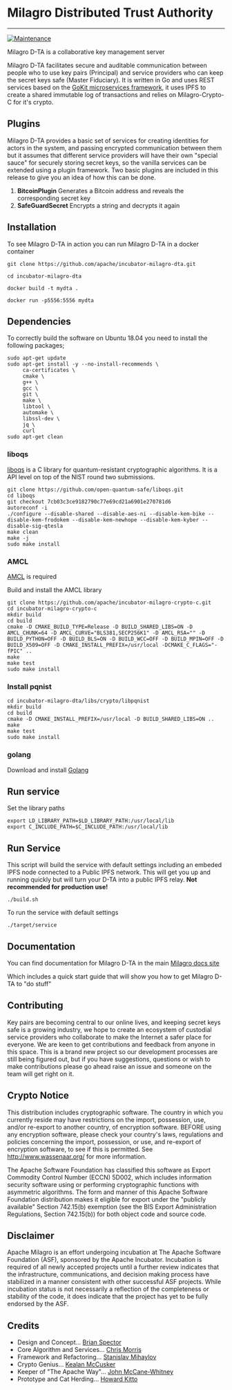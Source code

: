<!--
    Licensed to the Apache Software Foundation (ASF) under one
    or more contributor license agreements.  See the NOTICE file
    distributed with this work for additional information
    regarding copyright ownership.  The ASF licenses this file
    to you under the Apache License, Version 2.0 (the
    "License"); you may not use this file except in compliance
    with the License.  You may obtain a copy of the License at

    http://www.apache.org/licenses/LICENSE-2.0

    Unless required by applicable law or agreed to in writing,
    software distributed under the License is distributed on an
    "AS IS" BASIS, WITHOUT WARRANTIES OR CONDITIONS OF ANY
    KIND, either express or implied.  See the License for the
    specific language governing permissions and limitations
    under the License.
-->

# Milagro Distributed Trust Authority
---
[![Maintenance](https://img.shields.io/badge/Maintained%3F-yes-green.svg)](https://GitHub.com/Naereen/StrapDown.js/graphs/commit-activity)

Milagro D-TA is a collaborative key management server 

Milagro D-TA facilitates secure and auditable communication between people who to use key pairs (Principal) and service providers who can keep the secret keys safe (Master Fiduciary). It is written in Go and uses REST services based on the [GoKit microservices framework](https://gokit.io), it uses IPFS to create a shared immutable log of transactions and relies on Milagro-Crypto-C for it's crypto.

## Plugins
Milagro D-TA provides a basic set of services for creating identities for actors in the system, and passing encrypted communication between them but it assumes that different service providers will have their own "special sauce" for securely storing secret keys, so the vanilla services can be extended using a plugin framework. Two basic plugins are included in this release to give you an idea of how this can be done.
1. **BitcoinPlugin**  Generates a Bitcoin address and reveals the corresponding secret key
2. **SafeGuardSecret** Encrypts a string and decrypts it again

## Installation
To see Milagro D-TA in action you can run Milagro D-TA in a docker container

```
git clone https://github.com/apache/incubator-milagro-dta.git

cd incubator-milagro-dta

docker build -t mydta .

docker run -p5556:5556 mydta
```

## Dependencies

To correctly build the software on Ubuntu 18.04 you need to install the following packages;

```
sudo apt-get update
sudo apt-get install -y --no-install-recommends \
     ca-certificates \
     cmake \
     g++ \
     gcc \
     git \
     make \
     libtool \
     automake \
     libssl-dev \
     jq \
     curl
sudo apt-get clean
```

### liboqs

[liboqs](https://github.com/open-quantum-safe/liboqs) is a C library for
quantum-resistant cryptographic algorithms. It is a API level on top of the
NIST round two submissions.

```
git clone https://github.com/open-quantum-safe/liboqs.git
cd liboqs
git checkout 7cb03c3ce9182790c77e69cd21a6901e270781d6 
autoreconf -i
./configure --disable-shared --disable-aes-ni --disable-kem-bike --disable-kem-frodokem --disable-kem-newhope --disable-kem-kyber --disable-sig-qtesla 
make clean
make -j
sudo make install
```

### AMCL

[AMCL](https://github.com/apache/incubator-milagro-crypto-c) is required

Build and install the AMCL library

```
git clone https://github.com/apache/incubator-milagro-crypto-c.git
cd incubator-milagro-crypto-c
mkdir build
cd build
cmake -D CMAKE_BUILD_TYPE=Release -D BUILD_SHARED_LIBS=ON -D AMCL_CHUNK=64 -D AMCL_CURVE="BLS381,SECP256K1" -D AMCL_RSA="" -D BUILD_PYTHON=OFF -D BUILD_BLS=ON -D BUILD_WCC=OFF -D BUILD_MPIN=OFF -D BUILD_X509=OFF -D CMAKE_INSTALL_PREFIX=/usr/local -DCMAKE_C_FLAGS="-fPIC" ..
make
make test
sudo make install
```

### Install pqnist

```
cd incubator-milagro-dta/libs/crypto/libpqnist
mkdir build
cd build
cmake -D CMAKE_INSTALL_PREFIX=/usr/local -D BUILD_SHARED_LIBS=ON ..
make
make test
sudo make install
```

### golang

Download and install [Golang](https://golang.org/dl/)


## Run service

Set the library paths

```
export LD_LIBRARY_PATH=$LD_LIBRARY_PATH:/usr/local/lib
export C_INCLUDE_PATH=$C_INCLUDE_PATH:/usr/local/lib
```

## Run Service

This script will build the service with default settings including an embeded IPFS node connected to a Public IPFS network. This will get you up and running quickly but will turn your D-TA into a public IPFS relay. **Not recommended for production use!**

```
./build.sh
```

To run the service with default settings

```
./target/service
```

## Documentation

You can find documentation for Milagro D-TA in the main [Milagro docs site](https://milagro.apache.org/) 

Which includes a quick start guide that will show you how to get Milagro D-TA to "do stuff"


## Contributing

 Key pairs are becoming central to our online lives, and keeping secret keys safe is a growing industry, we hope to create an ecosystem of custodial service providers who collaborate to make the Internet a safer place for everyone. We are keen to get contributions and feedback from anyone in this space. This is a brand new project so our development processes are still being figured out, but if you have suggestions, questions or wish to make contributions please go ahead raise an issue and someone on the team will get right on it.


## Crypto Notice

This distribution includes cryptographic software. The country in which you
currently reside may have restrictions on the import, possession, use, and/or
re-export to another country, of encryption software. BEFORE using any
encryption software, please check your country's laws, regulations and
policies concerning the import, possession, or use, and re-export of encryption
software, to see if this is permitted. See <http://www.wassenaar.org/> for
more information.

The Apache Software Foundation has classified this software as Export Commodity
Control Number (ECCN) 5D002, which includes information security software using
or performing cryptographic functions with asymmetric algorithms. The form and
manner of this Apache Software Foundation distribution makes it eligible for
export under the "publicly available" Section 742.15(b) exemption (see the BIS
Export Administration Regulations, Section 742.15(b)) for both object code and
source code.


## Disclaimer

Apache Milagro is an effort undergoing incubation at The Apache Software Foundation (ASF), sponsored by the Apache Incubator. Incubation is required of all newly accepted projects until a further review indicates that the infrastructure, communications, and decision making process have stabilized in a manner consistent with other successful ASF projects. While incubation status is not necessarily a reflection of the completeness or stability of the code, it does indicate that the project has yet to be fully endorsed by the ASF.

## Credits

* Design and Concept... [Brian Spector](https://github.com/spector-in-london)
* Core Algorithm and Services... [Chris Morris](https://github.com/fluidjax)
* Framework and Refactoring... [Stanislav Mihaylov](https://github.com/smihaylov)
* Crypto Genius... [Kealan McCusker](https://github.com/kealan)
* Keeper of "The Apache Way"... [John McCane-Whitney](https://github.com/johnmcw)
* Prototype and Cat Herding... [Howard Kitto](https://github.com/howardkitto)